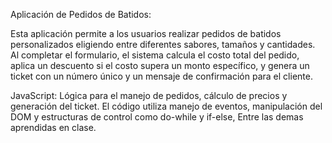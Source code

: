 Aplicación de Pedidos de Batidos:

Esta aplicación permite a los usuarios realizar pedidos de batidos personalizados eligiendo entre
diferentes sabores, tamaños y cantidades. Al completar el formulario, el sistema calcula el costo total
del pedido, aplica un descuento si el costo supera un monto específico, y genera un ticket con un
número único y un mensaje de confirmación para el cliente.

JavaScript: Lógica para el manejo de pedidos, cálculo de precios y generación del ticket. El código utiliza manejo de eventos, manipulación del DOM y estructuras de control como do-while y if-else, Entre las demas aprendidas en clase.
